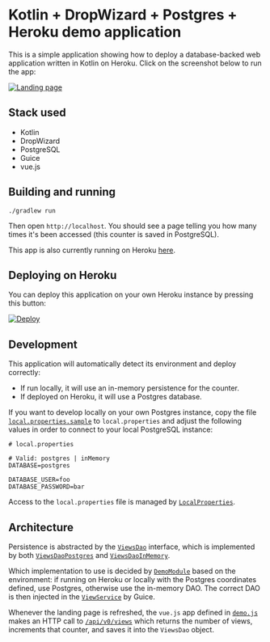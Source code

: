 # Kotlin + DropWizard + Postgres + Heroku demo application

This is a simple application showing how to deploy a database-backed web application written in Kotlin on Heroku.
Click on the screenshot below to run the app:

[![Landing page](https://github.com/cbeust/koolaid/blob/master/src/main/resources/assets/screenshot.png?raw=true)](https://shrouded-anchorage-65494.herokuapp.com/)

## Stack used

- Kotlin
- DropWizard
- PostgreSQL
- Guice
- vue.js

## Building and running

```
./gradlew run
```

Then open `http://localhost`. You should see a page telling you how many times it's been accessed (this counter is saved in PostgreSQL).

This app is also currently running on Heroku [here](https://shrouded-anchorage-65494.herokuapp.com/).

## Deploying on Heroku

You can deploy this application on your own Heroku instance by pressing this button:

[![Deploy](https://www.herokucdn.com/deploy/button.svg)](https://heroku.com/deploy)

## Development

This application will automatically detect its environment and deploy correctly:

- If run locally, it will use an in-memory persistence for the counter.
- If deployed on Heroku, it will use a Postgres database.

If you want to develop locally on your own Postgres instance, copy the file
[`local.properties.sample`](https://github.com/cbeust/koolaid/blob/master/local.properties.sample) to `local.properties` and adjust the following values
in order to connect to your local PostgreSQL instance:

```
# local.properties

# Valid: postgres | inMemory
DATABASE=postgres

DATABASE_USER=foo
DATABASE_PASSWORD=bar
```

Access to the `local.properties` file is managed by [`LocalProperties`](https://github.com/cbeust/koolaid/blob/master/src/main/kotlin/com/beust/koolaid/LocalProperties.kt).

## Architecture

Persistence is abstracted by the [`ViewsDao`](https://github.com/cbeust/koolaid/blob/master/src/main/kotlin/com/beust/koolaid/ViewsDao.kt) interface, which is implemented by both [`ViewsDaoPostgres`](https://github.com/cbeust/koolaid/blob/master/src/main/kotlin/com/beust/koolaid/ViewsDaoPostgres.kt) and [`ViewsDaoInMemory`](https://github.com/cbeust/koolaid/blob/master/src/main/kotlin/com/beust/koolaid/ViewsDaoPostgres.kt).

Which implementation to use is decided by [`DemoModule`](https://github.com/cbeust/koolaid/blob/master/src/main/kotlin/com/beust/koolaid/DemoModule.kt) based on the environment: if 
running on Heroku or locally with the Postgres coordinates defined, use Postgres, otherwise use the in-memory
DAO. The correct DAO is then injected in the [`ViewService`](https://github.com/cbeust/koolaid/blob/master/src/main/kotlin/com/beust/koolaid/ViewService.kt) by Guice.

Whenever the landing page is refreshed, the `vue.js` app defined in [`demo.js`](https://github.com/cbeust/koolaid/blob/master/src/main/resources/assets/js/demo.js) makes an HTTP call to [`/api/v0/views`](https://shrouded-anchorage-65494.herokuapp.com/api/v0/views) which returns the
number of views, increments that counter, and saves it into the `ViewsDao` object.
